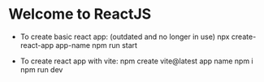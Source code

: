 # Welcome to ReactJS

- To create basic react app: (outdated and no longer in use)
    npx create-react-app app-name
    npm run start

- To create react app with vite: 
    npm create vite@latest app name
    npm i
    npm run dev